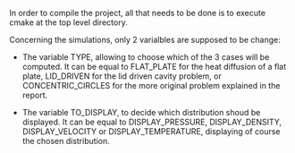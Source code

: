 In order to compile the project, all that needs to be done is to execute cmake
at the top level directory.

Concerning the simulations, only 2 varialbles are supposed to be change:

- The variable TYPE, allowing to choose which of the 3 cases will be computed.
  It can be equal to FLAT_PLATE for the heat diffusion of a flat plate, 
  LID_DRIVEN for the lid driven cavity problem, or CONCENTRIC_CIRCLES for
  the more original problem explained in the report.

- The variable TO_DISPLAY, to decide which distribution shoud be displayed.
  It can be equal to DISPLAY_PRESSURE, DISPLAY_DENSITY, DISPLAY_VELOCITY or
  DISPLAY_TEMPERATURE, displaying of course the chosen distribution.